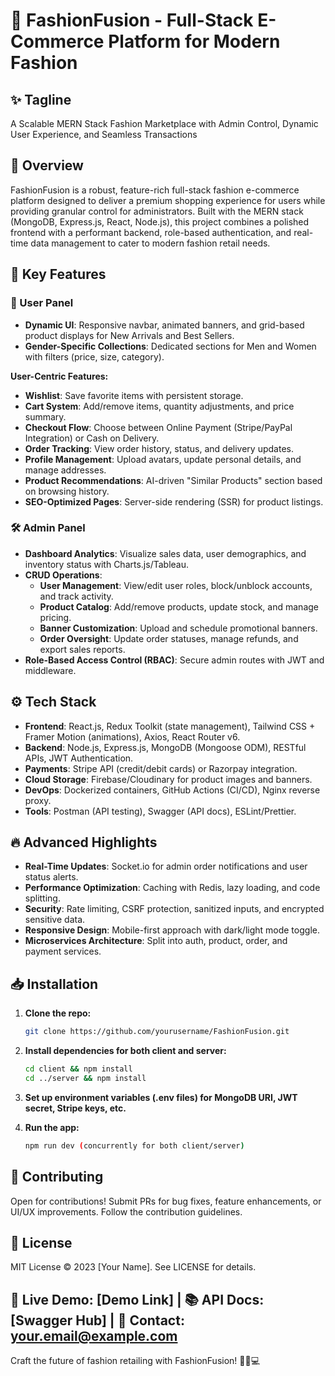 # 🎉 FashionFusion - Full-Stack E-Commerce Platform for Modern Fashion

## ✨ Tagline
A Scalable MERN Stack Fashion Marketplace with Admin Control, Dynamic User Experience, and Seamless Transactions

## 🚀 Overview
FashionFusion is a robust, feature-rich full-stack fashion e-commerce platform designed to deliver a premium shopping experience for users while providing granular control for administrators. Built with the MERN stack (MongoDB, Express.js, React, Node.js), this project combines a polished frontend with a performant backend, role-based authentication, and real-time data management to cater to modern fashion retail needs.

## 🌟 Key Features

### 👤 User Panel
- **Dynamic UI**: Responsive navbar, animated banners, and grid-based product displays for New Arrivals and Best Sellers.
- **Gender-Specific Collections**: Dedicated sections for Men and Women with filters (price, size, category).

**User-Centric Features:**
- **Wishlist**: Save favorite items with persistent storage.
- **Cart System**: Add/remove items, quantity adjustments, and price summary.
- **Checkout Flow**: Choose between Online Payment (Stripe/PayPal Integration) or Cash on Delivery.
- **Order Tracking**: View order history, status, and delivery updates.
- **Profile Management**: Upload avatars, update personal details, and manage addresses.
- **Product Recommendations**: AI-driven "Similar Products" section based on browsing history.
- **SEO-Optimized Pages**: Server-side rendering (SSR) for product listings.

### 🛠️ Admin Panel
- **Dashboard Analytics**: Visualize sales data, user demographics, and inventory status with Charts.js/Tableau.
- **CRUD Operations**:
  - **User Management**: View/edit user roles, block/unblock accounts, and track activity.
  - **Product Catalog**: Add/remove products, update stock, and manage pricing.
  - **Banner Customization**: Upload and schedule promotional banners.
  - **Order Oversight**: Update order statuses, manage refunds, and export sales reports.
- **Role-Based Access Control (RBAC)**: Secure admin routes with JWT and middleware.

## ⚙️ Tech Stack
- **Frontend**: React.js, Redux Toolkit (state management), Tailwind CSS + Framer Motion (animations), Axios, React Router v6.
- **Backend**: Node.js, Express.js, MongoDB (Mongoose ODM), RESTful APIs, JWT Authentication.
- **Payments**: Stripe API (credit/debit cards) or Razorpay integration.
- **Cloud Storage**: Firebase/Cloudinary for product images and banners.
- **DevOps**: Dockerized containers, GitHub Actions (CI/CD), Nginx reverse proxy.
- **Tools**: Postman (API testing), Swagger (API docs), ESLint/Prettier.

## 🔥 Advanced Highlights
- **Real-Time Updates**: Socket.io for admin order notifications and user status alerts.
- **Performance Optimization**: Caching with Redis, lazy loading, and code splitting.
- **Security**: Rate limiting, CSRF protection, sanitized inputs, and encrypted sensitive data.
- **Responsive Design**: Mobile-first approach with dark/light mode toggle.
- **Microservices Architecture**: Split into auth, product, order, and payment services.

## 📥 Installation
1. **Clone the repo:**
    ```bash
    git clone https://github.com/yourusername/FashionFusion.git
    ```
2. **Install dependencies for both client and server:**
    ```bash
    cd client && npm install
    cd ../server && npm install
    ```
3. **Set up environment variables (.env files) for MongoDB URI, JWT secret, Stripe keys, etc.**

4. **Run the app:**
    ```bash
    npm run dev (concurrently for both client/server)
    ```

## 🤝 Contributing
Open for contributions! Submit PRs for bug fixes, feature enhancements, or UI/UX improvements. Follow the contribution guidelines.

## 📜 License
MIT License © 2023 [Your Name]. See LICENSE for details.

## 🌟 Live Demo: [Demo Link] | 📚 API Docs: [Swagger Hub] | 📧 Contact: your.email@example.com

Craft the future of fashion retailing with FashionFusion! 👗👔💻
